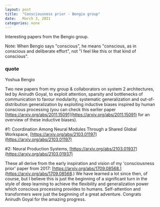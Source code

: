 ```yaml
---
layout: post
title:  "Consciousness prior - Bengio group"
date:   March 3, 2021
categories: none
---
```


Interesting papers from the Bengio group.

 Note: When Bengio says "conscious", he means "conscious, as in conscious and deliberate effort", not "I feel like this or that kind of conscious".



### quote 



Yoshua Bengio 

Two new papers from my group & collaborators on system 2 architectures, led by Anirudh Goyal, to exploit attention, sparsity and bottlenecks of communication to favour modularity, systematic generalization and out-of-distribution generalization by exploiting inductive biases inspired by human conscious processing (you can check this earlier paper [https://arxiv.org/abs/2011.15091](https://arxiv.org/abs/2011.15091) for an overview of these inductive biases).

#1: Coordination Among Neural Modules Through a Shared Global Workspace, [https://arxiv.org/abs/2103.01197](https://arxiv.org/abs/2103.01197)

#2: Neural Production Systems, [https://arxiv.org/abs/2103.01937](https://arxiv.org/abs/2103.01937)

These all derive from the early inspiration and vision of my 'consciousness prior' paper from 2017: [https://arxiv.org/abs/1709.08568.](https://arxiv.org/abs/1709.08568.) We have learned a lot since then, of course, but I believe this is just the beginning of a significant turn in the style of deep learning to achieve the flexibility and generalization power which conscious processing provides to humans. Self-attention and transformers were just the beginning of a great adventure. Congrats Anirudh Goyal for the amazing progress.



 

